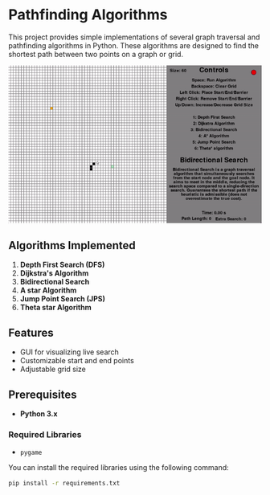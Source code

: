# Pathfinding Algorithms

This project provides simple implementations of several graph traversal and pathfinding algorithms in Python. These algorithms are designed to find the shortest path between two points on a graph or grid.

![Demo](src/assets/images/demo.gif)

## Algorithms Implemented
1. **Depth First Search (DFS)**
2. **Dijkstra's Algorithm**
3. **Bidirectional Search**
4. **A star Algorithm**
5. **Jump Point Search (JPS)**
6. **Theta star Algorithm**

## Features
- GUI for visualizing live search
- Customizable start and end points
- Adjustable grid size

## Prerequisites
- **Python 3.x**

### Required Libraries
- `pygame`

You can install the required libraries using the following command:

```bash
pip install -r requirements.txt
